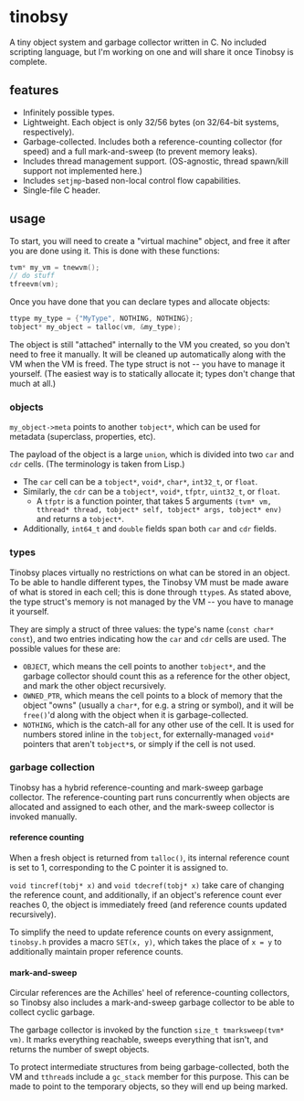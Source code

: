 # tinobsy

A tiny object system and garbage collector written in C. No included scripting language, but I'm working on one and will share it once Tinobsy is complete.

## features

* Infinitely possible types.
* Lightweight. Each object is only 32/56 bytes (on 32/64-bit systems, respectively).
* Garbage-collected. Includes both a reference-counting collector (for speed) and a full mark-and-sweep (to prevent memory leaks).
* Includes thread management support. (OS-agnostic, thread spawn/kill support not implemented here.)
* Includes `setjmp`-based non-local control flow capabilities.
* Single-file C header.

## usage

To start, you will need to create a "virtual machine" object, and free it after you are done using it. This is done with these functions:

```c
tvm* my_vm = tnewvm();
// do stuff
tfreevm(vm);
```

Once you have done that you can declare types and allocate objects:

```c
ttype my_type = {"MyType", NOTHING, NOTHING};
tobject* my_object = talloc(vm, &my_type);
```

The object is still "attached" internally to the VM you created, so you don't need to free it manually. It will be cleaned up automatically along with the VM when the VM is freed. The type struct is not -- you have to manage it yourself. (The easiest way is to statically allocate it; types don't change that much at all.)

### objects

`my_object->meta` points to another `tobject*`, which can be used for metadata (superclass, properties, etc).

The payload of the object is a large `union`, which is divided into two `car` and `cdr` cells. (The terminology is taken from Lisp.)

* The `car` cell can be a `tobject*`, `void*`, `char*`, `int32_t`, or `float`.
* Similarly, the `cdr` can be a `tobject*`, `void*`, `tfptr`, `uint32_t`, or `float`.
    * A `tfptr` is a function pointer, that takes 5 arguments `(tvm* vm, tthread* thread, tobject* self, tobject* args, tobject* env)` and returns a `tobject*`.
* Additionally, `int64_t` and `double` fields span both `car` and `cdr` fields.

### types

Tinobsy places virtually no restrictions on what can be stored in an object. To be able to handle different types, the Tinobsy VM must be made aware of what is stored in each cell; this is done through `ttype`s. As stated above, the type struct's memory is not managed by the VM -- you have to manage it yourself.

They are simply a struct of three values: the type's name (`const char* const`), and two entries indicating how the `car` and `cdr` cells are used. The possible values for these are:

* `OBJECT`, which means the cell points to another `tobject*`, and the garbage collector should count this as a reference for the other object, and mark the other object recursively.
* `OWNED_PTR`, which means the cell points to a block of memory that the object "owns" (usually a `char*`, for e.g. a string or symbol), and it will be `free()`'d along with the object when it is garbage-collected.
* `NOTHING`, which is the catch-all for any other use of the cell. It is used for numbers stored inline in the `tobject`, for externally-managed `void*` pointers that aren't `tobject*`s, or simply if the cell is not used.

### garbage collection

Tinobsy has a hybrid reference-counting and mark-sweep garbage collector. The reference-counting part runs concurrently when objects are allocated and assigned to each other, and the mark-sweep collector is invoked manually.

#### reference counting

When a fresh object is returned from `talloc()`, its internal reference count is set to 1, corresponding to the C pointer it is assigned to.

`void tincref(tobj* x)` and `void tdecref(tobj* x)` take care of changing the reference count, and additionally, if an object's reference count ever reaches 0, the object is immediately freed (and reference counts updated recursively).

To simplify the need to update reference counts on every assignment, `tinobsy.h` provides a macro `SET(x, y)`, which takes the place of `x = y` to additionally maintain proper reference counts.

#### mark-and-sweep

Circular references are the Achilles' heel of reference-counting collectors, so Tinobsy also includes a mark-and-sweep garbage collector to be able to collect cyclic garbage.

The garbage collector is invoked by the function `size_t tmarksweep(tvm* vm)`. It marks everything reachable, sweeps everything that isn't, and returns the number of swept objects.

To protect intermediate structures from being garbage-collected, both the VM and `tthread`s include a `gc_stack` member for this purpose. This can be made to point to the temporary objects, so they will end up being marked.
